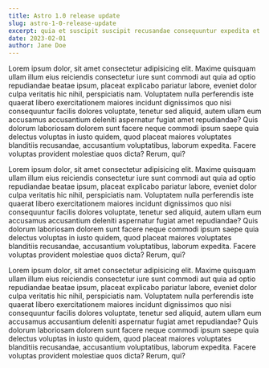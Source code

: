 ```yaml
---
title: Astro 1.0 release update
slug: astro-1-0-release-update
excerpt: quia et suscipit suscipit recusandae consequuntur expedita et cum reprehenderit molestiae ut ut quas totam nostrum rerum est autem sunt rem eveniet architecto
date: 2023-02-01
author: Jane Doe
---
```


Lorem ipsum dolor, sit amet consectetur adipisicing elit. Maxime quisquam ullam illum eius reiciendis consectetur iure
sunt commodi aut quia ad optio repudiandae beatae ipsum, placeat explicabo pariatur labore, eveniet dolor culpa
veritatis hic nihil, perspiciatis nam. Voluptatem nulla perferendis iste quaerat libero exercitationem maiores incidunt
dignissimos quo nisi consequuntur facilis dolores voluptate, tenetur sed aliquid, autem ullam eum accusamus accusantium
deleniti aspernatur fugiat amet repudiandae? Quis dolorum laboriosam dolorem sunt facere neque commodi ipsum saepe quia
delectus voluptas in iusto quidem, quod placeat maiores voluptates blanditiis recusandae, accusantium voluptatibus,
laborum expedita. Facere voluptas provident molestiae quos dicta? Rerum, qui?

Lorem ipsum dolor, sit amet consectetur adipisicing elit. Maxime quisquam ullam illum eius reiciendis consectetur iure
sunt commodi aut quia ad optio repudiandae beatae ipsum, placeat explicabo pariatur labore, eveniet dolor culpa
veritatis hic nihil, perspiciatis nam. Voluptatem nulla perferendis iste quaerat libero exercitationem maiores incidunt
dignissimos quo nisi consequuntur facilis dolores voluptate, tenetur sed aliquid, autem ullam eum accusamus accusantium
deleniti aspernatur fugiat amet repudiandae? Quis dolorum laboriosam dolorem sunt facere neque commodi ipsum saepe quia
delectus voluptas in iusto quidem, quod placeat maiores voluptates blanditiis recusandae, accusantium voluptatibus,
laborum expedita. Facere voluptas provident molestiae quos dicta? Rerum, qui?

Lorem ipsum dolor, sit amet consectetur adipisicing elit. Maxime quisquam ullam illum eius reiciendis consectetur iure
sunt commodi aut quia ad optio repudiandae beatae ipsum, placeat explicabo pariatur labore, eveniet dolor culpa
veritatis hic nihil, perspiciatis nam. Voluptatem nulla perferendis iste quaerat libero exercitationem maiores incidunt
dignissimos quo nisi consequuntur facilis dolores voluptate, tenetur sed aliquid, autem ullam eum accusamus accusantium
deleniti aspernatur fugiat amet repudiandae? Quis dolorum laboriosam dolorem sunt facere neque commodi ipsum saepe quia
delectus voluptas in iusto quidem, quod placeat maiores voluptates blanditiis recusandae, accusantium voluptatibus,
laborum expedita. Facere voluptas provident molestiae quos dicta? Rerum, qui?